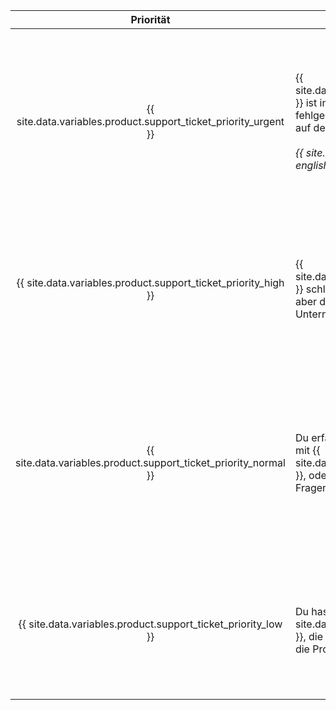 |                             Priorität                              | Beschreibung                                                                                                                                                                                                                                                               | Beispiele                 |
|:------------------------------------------------------------------:| -------------------------------------------------------------------------------------------------------------------------------------------------------------------------------------------------------------------------------------------------------------------------- | ------------------------- |
| {{ site.data.variables.product.support_ticket_priority_urgent }} | {{ site.data.variables.product.prodname_ghe_server }} ist in einer Produktionsumgebung fehlgeschlagen und der Ausfall wirkt sich direkt auf den Betrieb Deines Unternehmens aus.<br/><br/>_{{ site.data.reusables.support.priority-urgent-english-only }}_ | <ul><li>Fehler oder Ausfälle, die sich auf die Kernfunktionen von Git- oder Web-Anwendungen aller Benutzer auswirken</li><li>Erhebliche Leistungsverschlechterung für die Mehrheit der Benutzer</li><li>Voller oder sich schnell füllender Speicher</li><li>Eine erneuerte Lizenzdatei kann nicht installiert werden</li><li>Sicherheitsvorfall</li><li>Verlust des administrativen Zugriffs auf die Instanz ohne bekannte Umgehungslösung</li><li>Fehler beim Wiederherstellen einer Sicherungsdatei in eine Produktionsumgebung</li></ul> |
|  {{ site.data.variables.product.support_ticket_priority_high }}  | {{ site.data.variables.product.prodname_ghe_server }} schlägt in einer Produktionsumgebung fehl, aber die Auswirkungen auf den Betrieb Deines Unternehmens sind begrenzt.                                                                                                | <ul><li>Leistungsverschlechterung, die die Produktivität vieler Benutzer reduziert</li><li>Reduzierte Redundanz durch den Ausfall von Hochverfügbarkeits- (HA) oder Cluster-Knoten</li><li>Fehler beim Sichern einer Instanz</li><li>Fehler bei der Wiederherstellung einer Sicherungsdatei in eine Test- oder Staging-Umgebung, was die erfolgreiche Wiederherstellung einer Produktionsumgebung beeinträchtigen könnte</li></ul> |
| {{ site.data.variables.product.support_ticket_priority_normal }} | Du erfährst begrenzte oder moderate Probleme mit {{ site.data.variables.product.prodname_ghe_server }}, oder Du hast allgemeine Bedenken oder Fragen zum Betrieb Deiner Instanz.                                                                                         | <ul><li>Probleme in einer Test- oder Staging-Umgebung</li><li>Ratschläge zur Verwendung von {{ site.data.variables.product.prodname_dotcom }}-APIs und -Features oder Fragen zur Konfiguration von Drittanbieter-Integrationen in Deiner Instanz</li><li>Issues mit Werkzeugen für die Migration von Benutzerdaten, welche von {{ site.data.variables.product.company_short }} zur Verfügung gestellt werden</li><li>Upgrades</li><li>Fehlerberichte</li><li>Features arbeiten nicht wie erwartet</li><li>Allgemeine Sicherheitsfragen</li></ul> |
|  {{ site.data.variables.product.support_ticket_priority_low }}   | Du hast Fragen oder Vorschläge zum {{ site.data.variables.product.prodname_ghe_server }}, die weder zeitkritisch sind noch anderweitig die Produktivität Deines Teams blockieren.                                                                                        | <ul><li>Feature-Anfragen</li><li>Produkt Feedback</li><li>Anfragen für Systemdiagnosen (momentan nur verfügbar für Kunden mit einem {{ site.data.variables.product.premium_support_plan }})</li><li>Benachrichtigen von {{ site.data.variables.product.company_short }} über geplante Wartungsarbeiten auf Deiner Instanz</li></ul> |
